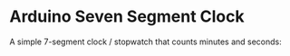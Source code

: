 # Arduino Seven Segment Clock

A simple 7-segment clock / stopwatch that counts minutes and seconds:

<wokwi-7segment color="#00ff00" connections="anode:2,3,4,5:6,7,8,9,10,11,12,13" digits="4"></wokwi-7segment>

<wokwi-arduino-uno></wokwi-arduino-uno>
